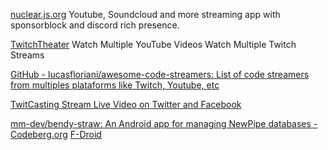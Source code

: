 
[nuclear.js.org](https://nuclear.js.org/)
Youtube, Soundcloud and more streaming app with sponsorblock and discord rich presence.

[TwitchTheater](https://twitchtheater.tv/)
Watch Multiple YouTube Videos
Watch Multiple Twitch Streams

[GitHub - lucasfloriani/awesome-code-streamers: List of code streamers from multiples plataforms like Twitch, Youtube, etc](https://github.com/lucasfloriani/awesome-code-streamers)

[TwitCasting Stream Live Video on Twitter and Facebook](https://twitcasting.tv/)

[mm-dev/bendy-straw: An Android app for managing NewPipe databases - Codeberg.org](https://codeberg.org/mm-dev/bendy-straw)
[F-Droid](https://f-droid.org/app/rocks.mm_dev.BendyStraw)
